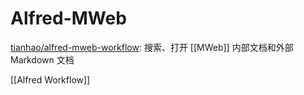 # Alfred-MWeb




[tianhao/alfred-mweb-workflow](https://github.com/tianhao/alfred-mweb-workflow): 搜索、打开 [[MWeb]] 内部文档和外部 Markdown 文档

[[Alfred Workflow]]




